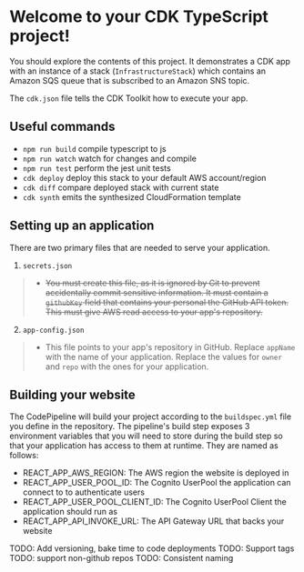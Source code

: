 # Welcome to your CDK TypeScript project!

You should explore the contents of this project. It demonstrates a CDK app with an instance of a stack (`InfrastructureStack`)
which contains an Amazon SQS queue that is subscribed to an Amazon SNS topic.

The `cdk.json` file tells the CDK Toolkit how to execute your app.

## Useful commands

- `npm run build` compile typescript to js
- `npm run watch` watch for changes and compile
- `npm run test` perform the jest unit tests
- `cdk deploy` deploy this stack to your default AWS account/region
- `cdk diff` compare deployed stack with current state
- `cdk synth` emits the synthesized CloudFormation template

## Setting up an application

There are two primary files that are needed to serve your application.

1. `secrets.json`

> - ~~You must create this file, as it is ignored by Git to prevent accidentally commit sensitive information. It must contain a `githubKey` field that contains your personal the GitHub API token. This must give AWS read access to your app's repository.~~

2. `app-config.json`

> - This file points to your app's repository in GitHub. Replace `appName` with the name of your application. Replace the values for `owner` and `repo` with the ones for your application.

## Building your website

The CodePipeline will build your project according to the `buildspec.yml` file you define in the repository. The pipeline's build step exposes 3 environment variables that you will need to store during the build step so that your application has access to them at runtime. They are named as follows:

- REACT_APP_AWS_REGION: The AWS region the website is deployed in
- REACT_APP_USER_POOL_ID: The Cognito UserPool the application can connect to to authenticate users
- REACT_APP_USER_POOL_CLIENT_ID: The Cognito UserPool Client the application should run as
- REACT_APP_API_INVOKE_URL: The API Gateway URL that backs your website

TODO: Add versioning, bake time to code deployments
TODO: Support tags
TODO: support non-github repos
TODO: Consistent naming
